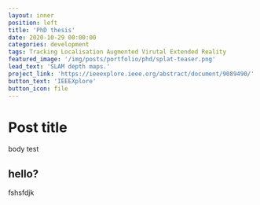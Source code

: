 ```yaml
---
layout: inner
position: left
title: 'PhD thesis'
date: 2020-10-29 00:00:00
categories: development
tags: Tracking Localisation Augmented Virutal Extended Reality
featured_image: '/img/posts/portfolio/phd/splat-teaser.png'
lead_text: 'SLAM depth maps.'
project_link: 'https://ieeexplore.ieee.org/abstract/document/9089490/'
button_text: 'IEEEXplore'
button_icon: file
---
```


# Post title
body test

## hello?
fshsfdjk

